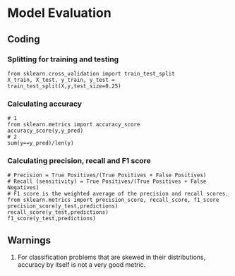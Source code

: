 # Model Evaluation
## Coding
### Splitting for training and testing
    from sklearn.cross_validation import train_test_split
    X_train, X_test, y_train, y_test = train_test_split(X,y,test_size=0.25)
### Calculating accuracy 
    # 1
    from sklearn.metrics import accuracy_score
    accuracy_score(y,y_pred)
    # 2
    sum(y==y_pred)/len(y)
### Calculating precision, recall and F1 score
    # Precision = True Positives/(True Positives + False Positives)
    # Recall (sensitivity) = True Positives/(True Positives + False Negatives)
    # F1 score is the weighted average of the precision and recall scores. 
    from sklearn.metrics import precision_score, recall_score, f1_score
    precision_score(y_test,predictions)
    recall_score(y_test,predictions)
    f1_score(y_test,predictions)
## Warnings
1. For classification problems that are skewed in their distributions, accuracy by itself is not a very good metric.
